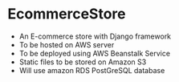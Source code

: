 # EcommerceStore
+ An E-commerce store with Django framework
+ To be hosted on AWS server
+ To be deployed using AWS Beanstalk Service
+ Static files to be stored on Amazon S3
+ Will use amazon RDS PostGreSQL database


